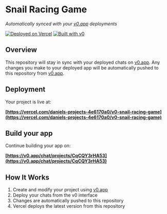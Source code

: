# Snail Racing Game

*Automatically synced with your [v0.app](https://v0.app) deployments*

[![Deployed on Vercel](https://img.shields.io/badge/Deployed%20on-Vercel-black?style=for-the-badge&logo=vercel)](https://vercel.com/daniels-projects-4e6170a0/v0-snail-racing-game)
[![Built with v0](https://img.shields.io/badge/Built%20with-v0.app-black?style=for-the-badge)](https://v0.app/chat/projects/CqCQY3rHA53)

## Overview

This repository will stay in sync with your deployed chats on [v0.app](https://v0.app).
Any changes you make to your deployed app will be automatically pushed to this repository from [v0.app](https://v0.app).

## Deployment

Your project is live at:

**[https://vercel.com/daniels-projects-4e6170a0/v0-snail-racing-game](https://vercel.com/daniels-projects-4e6170a0/v0-snail-racing-game)**

## Build your app

Continue building your app on:

**[https://v0.app/chat/projects/CqCQY3rHA53](https://v0.app/chat/projects/CqCQY3rHA53)**

## How It Works

1. Create and modify your project using [v0.app](https://v0.app)
2. Deploy your chats from the v0 interface
3. Changes are automatically pushed to this repository
4. Vercel deploys the latest version from this repository

